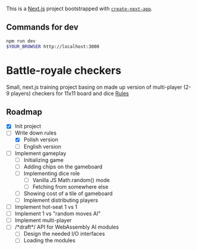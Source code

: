 This is a [Next.js](https://nextjs.org) project bootstrapped with [`create-next-app`](https://nextjs.org/docs/app/api-reference/cli/create-next-app).

## Commands for dev
```bash
npm run dev
$YOUR_BROWSER http://localhost:3000
```
# Battle-royale checkers
Small, next.js training project basing on made up version of multi-player (2-9 players) checkers for 11x11 board and dice
<a href="/docs/rules/README.md"> Rules </a>

## Roadmap
  - [x] Init project
  - [ ] Write down rules
    - [x] Polish version
    - [ ] English version
  - [ ] Implement gameplay
    - [ ] Initializing game
    - [ ] Adding chips on the gameboard
    - [ ] Implementing dice role
      - [ ] Vanilla JS Math.random() mode
      - [ ] Fetching from somewhere else
    - [ ] Showing cost of a tile of gameboard
    - [ ] Implement distributing players
  - [ ] Implement hot-seat 1 vs 1
  - [ ] Implement 1 vs "random moves AI"
  - [ ] Implement multi-player
  - [ ] /\*draft\*/ API for WebAssembly AI modules 
    - [ ] Design the needed I/O interfaces
    - [ ] Loading the modules 